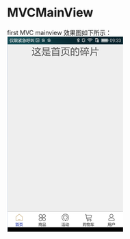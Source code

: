 # MVCMainView
first MVC mainview
效果图如下所示：
![运行效果如下图所示](https://github.com/AndyYuan317/MVCMainView/blob/master/app/src/main/res/drawable/FragmentPicture.png)

